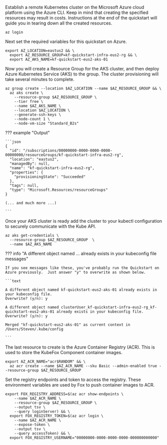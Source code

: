 Establish a remote Kubernetes cluster on the Microsoft Azure cloud platform
using the Azure CLI. Keep in mind that creating the specified resources may
result in costs. Instructions at the end of the quickstart will guide you in
tearing down all the created resources.

```{ .shell .copy }
az login
```
Next set the required variables for this quickstart on Azure.

```{ .shell .copy }
export AZ_LOCATION=eastus2 && \
  export AZ_RESOURCE_GROUP=kf-quickstart-infra-eus2-rg && \
  export AZ_AKS_NAME=kf-quickstart-eus2-aks-01
```

Now you will create a Resource Group for the AKS cluster, and then deploy
Azure Kubernetes Service (AKS) to the group. The cluster provisioning will
take several minutes to complete.

```{ .shell .copy }
az group create --location $AZ_LOCATION --name $AZ_RESOURCE_GROUP && \
  az aks create \
    --resource-group $AZ_RESOURCE_GROUP \
    --tier free \
    --name $AZ_AKS_NAME \
    --location $AZ_LOCATION \
    --generate-ssh-keys \
    --node-count 1 \
    --node-vm-size "Standard_B2s"
```
??? example "Output"

    ```json
    {
      "id": "/subscriptions/00000000-0000-0000-0000-00000000/resourceGroups/kf-quickstart-infra-eus2-rg",
      "location": "eastus2",
      "managedBy": null,
      "name": "kf-quickstart-infra-eus2-rg",
      "properties": {
        "provisioningState": "Succeeded"
      },
      "tags": null,
      "type": "Microsoft.Resources/resourceGroups"
    }

    (... and much more ...)

    ```

Once your AKS cluster is ready add the cluster to your kubectl configuration
to securely communicate with the Kube API.

```{ .shell .copy }
az aks get-credentials \
  --resource-group $AZ_RESOURCE_GROUP  \
  --name $AZ_AKS_NAME
```

??? info "A different object named ... already exists in your kubeconfig file messages"

    If you see messages like these, you've probably run the Quickstart on Azure previously.  Just answer "y" to overwrite as shown below.

    ```text

    A different object named kf-quickstart-eus2-aks-01 already exists in your kubeconfig file.
    Overwrite? (y/n): y

    A different object named clusterUser_kf-quickstart-infra-eus2-rg_kf-quickstart-eus2-aks-01 already exists in your kubeconfig file. Overwrite? (y/n): y

    Merged "kf-quickstart-eus2-aks-01" as current context in /Users/Steven/.kube/config

    ```

The last resource to create is the Azure Container Registry (ACR). This is
used to store the KubeFox Component container images.

```{ .shell .copy }
export AZ_ACR_NAME="acr$RANDOM" && \
  az acr create --name $AZ_ACR_NAME --sku Basic --admin-enabled true --resource-group $AZ_RESOURCE_GROUP
```
Set the registry endpoints and token to access the registry. These
environment variables are used by Fox to push container images to ACR.

```{ .shell .copy }
export FOX_REGISTRY_ADDRESS=$(az acr show-endpoints \
    --name $AZ_ACR_NAME \
    --resource-group $AZ_RESOURCE_GROUP \
    --output tsv \
    --query loginServer) && \
  export FOX_REGISTRY_TOKEN=$(az acr login \
    --name $AZ_ACR_NAME \
    --expose-token \
    --output tsv \
    --query accessToken) && \
  export FOX_REGISTRY_USERNAME="00000000-0000-0000-0000-000000000000"
```
